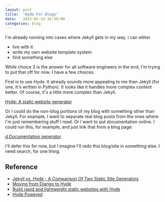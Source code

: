 ```yaml
---
layout: post
title:  "Hyde For Blogs"
date:   2015-05-24 16:30:00
categories: blog
---
```


I'm already running into cases where Jekyll gets in my way. I can either

* live with it
* write my own website template system
* find something else

While choice 2 is the answer for all software engineers in the end, I'm
trying to put that off for now. I have a few choices.

First is to use Hyde. It already sounds more appealing to me than Jekyll
(for one, it's written in Python). It looks like it handles more complex
content better. Of course, it's a little more complex than Jekyll.

[Hyde: A static website generator](http://hyde.github.io)

Or I could do the non-blog portions of my blog with something other than
Jekyll. For example, I want to separate real blog posts from the ones where
I'm just remembering stuff I read. Or I want to put documentation online.
I could run this, for example, and just link that from a blog page:

[d Documentation generator](http://stevelosh.com/projects/d/)

I'll defer this for now, but I imagine I'll redo this blog/site in something
else. I need search, for one thing.

## Reference

* [Jekyll vs. Hyde - A Comparison Of Two Static Site Generators](http://philipm.at/2011/jekyll_vs_hyde.html)
* [Moving from Django to Hyde](http://stevelosh.com/blog/2010/01/moving-from-django-to-hyde/)
* [Build rapid and lightweight static websites with Hyde](http://www.ibm.com/developerworks/library/wa-hyde/)
* [Hyde Powered](https://github.com/hyde/hyde/wiki/Hyde-Powered)
